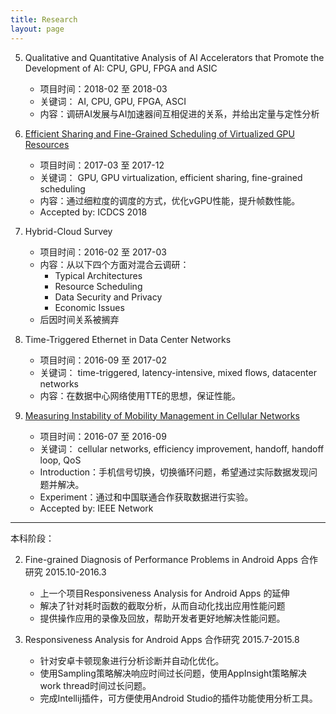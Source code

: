 ```yaml
---
title: Research
layout: page
---
```

5. Qualitative and Quantitative Analysis of AI Accelerators that Promote the Development of AI: CPU, GPU, FPGA and ASIC
	* 项目时间：2018-02 至 2018-03
	* 关键词： AI, CPU, GPU, FPGA, ASCI
	* 内容：调研AI发展与AI加速器间互相促进的关系，并给出定量与定性分析

4. [Efficient Sharing and Fine-Grained Scheduling of Virtualized GPU Resources](https://ieeexplore.ieee.org/abstract/document/8416340/)
	* 项目时间：2017-03 至 2017-12
	* 关键词： GPU, GPU virtualization, efficient sharing, fine-grained scheduling
	* 内容：通过细粒度的调度的方式，优化vGPU性能，提升帧数性能。
	* Accepted by: ICDCS 2018

3. Hybrid-Cloud Survey
	* 项目时间：2016-02 至 2017-03
	* 内容：从以下四个方面对混合云调研：
		* Typical Architectures
		* Resource Scheduling
		* Data Security and Privacy
		* Economic Issues
	* 后因时间关系被搁弃

2. Time-Triggered Ethernet in Data Center Networks
	* 项目时间：2016-09 至 2017-02
	* 关键词： time-triggered, latency-intensive, mixed flows, datacenter networks
	* 内容：在数据中心网络使用TTE的思想，保证性能。

1. [Measuring Instability of Mobility Management in Cellular Networks](https://ieeexplore.ieee.org/abstract/document/8360840/)
	* 项目时间：2016-07 至 2016-09
	* 关键词： cellular networks, efficiency improvement, handoff, handoff loop, QoS
	* Introduction：手机信号切换，切换循环问题，希望通过实际数据发现问题并解决。
	* Experiment：通过和中国联通合作获取数据进行实验。
	* Accepted by: IEEE Network

--------------------------

本科阶段：

2. Fine-grained Diagnosis of Performance Problems in Android Apps 合作研究 2015.10-2016.3
	* 上一个项目Responsiveness Analysis for Android Apps 的延伸
	* 解决了针对耗时函数的截取分析，从而自动化找出应用性能问题
	* 提供操作应用的录像及回放，帮助开发者更好地解决性能问题。

1. Responsiveness Analysis for Android Apps 合作研究 2015.7-2015.8
	* 针对安卓卡顿现象进行分析诊断并自动化优化。
	* 使用Sampling策略解决响应时间过长问题，使用AppInsight策略解决work thread时间过长问题。
	* 完成Intellij插件，可方便使用Android Studio的插件功能使用分析工具。
